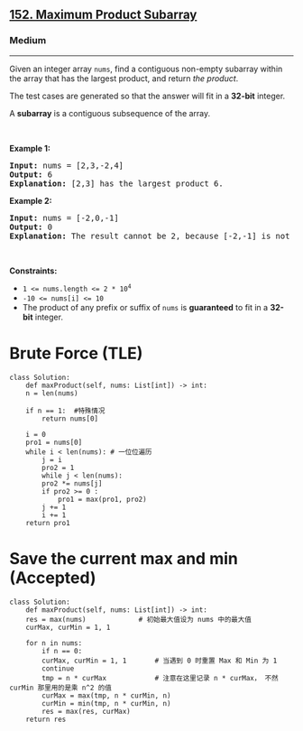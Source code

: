 <h2><a href="https://leetcode.com/problems/maximum-product-subarray/">152. Maximum Product Subarray</a></h2><h3>Medium</h3><hr><div><p>Given an integer array <code>nums</code>, find a contiguous non-empty subarray within the array that has the largest product, and return <em>the product</em>.</p>

<p>The test cases are generated so that the answer will fit in a <strong>32-bit</strong> integer.</p>

<p>A <strong>subarray</strong> is a contiguous subsequence of the array.</p>

<p>&nbsp;</p>
<p><strong>Example 1:</strong></p>

<pre><strong>Input:</strong> nums = [2,3,-2,4]
<strong>Output:</strong> 6
<strong>Explanation:</strong> [2,3] has the largest product 6.
</pre>

<p><strong>Example 2:</strong></p>

<pre><strong>Input:</strong> nums = [-2,0,-1]
<strong>Output:</strong> 0
<strong>Explanation:</strong> The result cannot be 2, because [-2,-1] is not a subarray.
</pre>

<p>&nbsp;</p>
<p><strong>Constraints:</strong></p>

<ul>
	<li><code>1 &lt;= nums.length &lt;= 2 * 10<sup>4</sup></code></li>
	<li><code>-10 &lt;= nums[i] &lt;= 10</code></li>
	<li>The product of any prefix or suffix of <code>nums</code> is <strong>guaranteed</strong> to fit in a <strong>32-bit</strong> integer.</li>
</ul>
</div>




# Brute Force (TLE)
	class Solution:
	    def maxProduct(self, nums: List[int]) -> int:
		n = len(nums)

		if n == 1:  #特殊情况
		    return nums[0]

		i = 0
		pro1 = nums[0]
		while i < len(nums): # 一位位遍历
		    j = i
		    pro2 = 1
		    while j < len(nums):
			pro2 *= nums[j]
			if pro2 >= 0 :
			    pro1 = max(pro1, pro2)
			j += 1
		    i += 1
		return pro1
		
# Save the current max and min (Accepted)
	class Solution:
	    def maxProduct(self, nums: List[int]) -> int:
		res = max(nums)				# 初始最大值设为 nums 中的最大值
		curMax, curMin = 1, 1

		for n in nums:
		    if n == 0:
			curMax, curMin = 1, 1 		# 当遇到 0 时重置 Max 和 Min 为 1
			continue
		    tmp = n * curMax 			# 注意在这里记录 n * curMax， 不然 curMin 那里用的是乘 n^2 的值
		    curMax = max(tmp, n * curMin, n)
		    curMin = min(tmp, n * curMin, n)
		    res = max(res, curMax)
		return res
        
